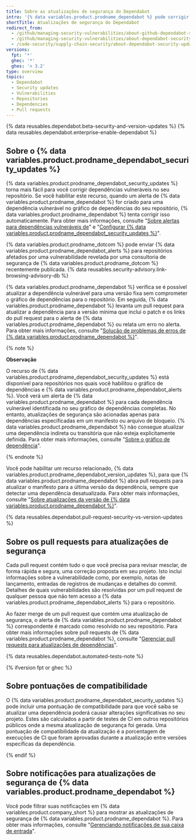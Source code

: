 ```yaml
---
title: Sobre as atualizações de segurança do Dependabot
intro: '{% data variables.product.prodname_dependabot %} pode corrigir dependências vulneráveis para você, levantando pull requests com atualizações de segurança.'
shortTitle: Atualizações de segurança do Dependabot
redirect_from:
  - /github/managing-security-vulnerabilities/about-github-dependabot-security-updates
  - /github/managing-security-vulnerabilities/about-dependabot-security-updates
  - /code-security/supply-chain-security/about-dependabot-security-updates
versions:
  fpt: '*'
  ghec: '*'
  ghes: '> 3.2'
type: overview
topics:
  - Dependabot
  - Security updates
  - Vulnerabilities
  - Repositories
  - Dependencies
  - Pull requests
---
```


<!--Marketing-LINK: From /features/security/software-supply-chain page "About Dependabot security updates".-->

{% data reusables.dependabot.beta-security-and-version-updates %}
{% data reusables.dependabot.enterprise-enable-dependabot %}

## Sobre o {% data variables.product.prodname_dependabot_security_updates %}

{% data variables.product.prodname_dependabot_security_updates %} torna mais fácil para você corrigir dependências vulneráveis no seu repositório. Se você habilitar este recurso, quando um alerta de {% data variables.product.prodname_dependabot %} for criado para uma dependência vulnerável no gráfico de dependências do seu repositório, {% data variables.product.prodname_dependabot %} tenta corrigir isso automaticamente. Para obter mais informações, consulte "[Sobre alertas para dependências vulneráveis de](/code-security/supply-chain-security/about-alerts-for-vulnerable-dependencies)" e "[Configurar {% data variables.product.prodname_dependabot_security_updates %}](/github/managing-security-vulnerabilities/configuring-dependabot-security-updates)".

{% data variables.product.prodname_dotcom %} pode enviar  {% data variables.product.prodname_dependabot_alerts %} para repositórios afetados por uma vulnerabilidade revelada por uma consultoria de segurança de {% data variables.product.prodname_dotcom %} recentemente publicada. {% data reusables.security-advisory.link-browsing-advisory-db %}

{% data variables.product.prodname_dependabot %} verifica se é possível atualizar a dependência vulnerável para uma versão fixa sem comprometer o gráfico de dependências para o repositório. Em seguida, {% data variables.product.prodname_dependabot %} levanta um pull request para atualizar a dependência para a versão mínima que inclui o patch e os links do pull request para o alerta de {% data variables.product.prodname_dependabot %} ou relata um erro no alerta. Para obter mais informações, consulte "[Solução de problemas de erros de {% data variables.product.prodname_dependabot %}](/github/managing-security-vulnerabilities/troubleshooting-dependabot-errors)".

{% note %}

**Observação**

O recurso de {% data variables.product.prodname_dependabot_security_updates %} está disponível para repositórios nos quais você habilitou o gráfico de dependências e {% data variables.product.prodname_dependabot_alerts %}. Você verá um alerta de {% data variables.product.prodname_dependabot %} para cada dependência vulnerável identificada no seu gráfico de dependências completas. No entanto, atualizações de segurança são acionadas apenas para dependências especificadas em um manifesto ou arquivo de bloqueio. {% data variables.product.prodname_dependabot %} não consegue atualizar uma dependência indireta ou transitória que não esteja explicitamente definida. Para obter mais informações, consulte "[Sobre o gráfico de dependência](/github/visualizing-repository-data-with-graphs/about-the-dependency-graph#dependencies-included)".

{% endnote %}

Você pode habilitar um recurso relacionado, {% data variables.product.prodname_dependabot_version_updates %}, para que {% data variables.product.prodname_dependabot %} abra pull requests para atualizar o manifesto para a última versão da dependência, sempre que detectar uma dependência desatualizada. Para obter mais informações, consulte "[Sobre atualizações da versão de {% data variables.product.prodname_dependabot %}](/github/administering-a-repository/about-dependabot-version-updates)".

{% data reusables.dependabot.pull-request-security-vs-version-updates %}

## Sobre os pull requests para atualizações de segurança

Cada pull request contém tudo o que você precisa para revisar mesclar, de forma rápida e segura, uma correção proposta em seu projeto. Isto inclui informações sobre a vulnerabilidade como, por exemplo, notas de lançamento, entradas de registros de mudanças e detalhes do commit. Detalhes de quais vulnerabilidades são resolvidas por um pull request de qualquer pessoa que não tem acesso a {% data variables.product.prodname_dependabot_alerts %} para o repositório.

Ao fazer merge de um pull request que contém uma atualização de segurança, o alerta de {% data variables.product.prodname_dependabot %} correspondente é marcado como resolvido no seu repositório. Para obter mais informações sobre pull requests de {% data variables.product.prodname_dependabot %}, consulte "[Gerenciar pull requests para atualizações de dependências](/github/administering-a-repository/managing-pull-requests-for-dependency-updates)".

{% data reusables.dependabot.automated-tests-note %}

{% ifversion fpt or ghec %}

## Sobre pontuações de compatibilidade

O {% data variables.product.prodname_dependabot_security_updates %} pode incluir uma pontuação de compatibilidade para que você saiba se atualizar uma dependência poderá causar alterações significativas no seu projeto. Estes são calculados a partir de testes de CI em outros repositórios públicos onde a mesma atualização de segurança foi gerada. Uma pontuação de compatibilidade da atualização é a porcentagem de execuções de CI que foram aprovadas durante a atualização entre versões específicas da dependência.

{% endif %}

## Sobre notificações para atualizações de segurança de {% data variables.product.prodname_dependabot %}

Você pode filtrar suas notificações em {% data variables.product.company_short %} para mostrar as atualizações de segurança de {% data variables.product.prodname_dependabot %}. Para obter mais informações, consulte "[Gerenciando notificações de sua caixa de entrada](/github/managing-subscriptions-and-notifications-on-github/managing-notifications-from-your-inbox#dependabot-custom-filters)".
